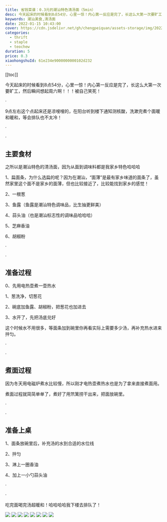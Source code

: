 ```yaml
---
title: 省钱菜谱：0.3元的潮汕特色清汤面（5min）
desc: 今天起床的时候看到8点54分，心里一惊！内心第一反应是完了，长这么大第一次要旷工，然后瞬间想起周六啊！！！被自己笑死！9点左右这个点起床还是凉嗖嗖的，在阳台听到楼下通知测核酸，洗漱完煮个面暖和暖和，等会排队也不太冷！
keywords: 潮汕美食,清汤面
date: 2022-01-15 10:43:00
cover: https://cdn.jsdelivr.net/gh/chengpeiquan/assets-storage/img/2022/01/20220116000116.jpg
categories:
  - thrift
  - staple
  - teochew
duration: 5
price: 0.3
xiaohongshuId: 61e234e9000000000102d232
---
```


[[toc]]

今天起床的时候看到8点54分，心里一惊！内心第一反应是完了，长这么大第一次要旷工，然后瞬间想起周六啊！！！被自己笑死！

·

9点左右这个点起床还是凉嗖嗖的，在阳台听到楼下通知测核酸，洗漱完煮个面暖和暖和，等会排队也不太冷！

·

·

## 主要食材

之所以是潮汕特色的清汤面，因为从面到调味料都是我家乡特色哈哈哈

1、扁面条，为什么选扁的呢？因为在潮汕，“面薄”是最有家乡味道的面条了，虽然家里这个面不是家乡的面薄，但也比较接近了，比较能找到家乡的感觉！

2、一根葱

3、鱼露（鱼露是潮汕特色调味品，比生抽更鲜美）

4、蒜头油（也是潮汕标志性的调味品哈哈哈）

5、芝麻香油

6、胡椒粉

·

·
## 准备过程

0、先用电热壶煮一壶热水

1、葱洗净，切葱花

2、碗底加鱼露、胡椒粉，把葱花也加进去

3、水开了，先把汤底兑好

这个时候水不用很多，等面条加到碗里你再看实际上需要多少汤，再补充热水进来拌匀。

·

·

## 煮面过程

因为冬天用电磁炉煮水比较慢，所以刚才电热壶煮热水也是为了拿来直接煮面用。

煮面过程就简简单单了，煮好了用笊篱捞干出来，把面放碗里。

·

·

## 准备上桌

1、面条放碗里后，补充汤的水到合适的水位线

2、拌匀

3、淋上一圈香油

4、加上一小勺蒜头油

·

·

吃完面喝完汤超暖和！哈哈哈哈我下楼去排队了！

![](https://cdn.jsdelivr.net/gh/chengpeiquan/assets-storage/img/2022/01/20220116000008.jpg)
![](https://cdn.jsdelivr.net/gh/chengpeiquan/assets-storage/img/2022/01/20220116000009.jpg)
![](https://cdn.jsdelivr.net/gh/chengpeiquan/assets-storage/img/2022/01/20220116000010.jpg)
![](https://cdn.jsdelivr.net/gh/chengpeiquan/assets-storage/img/2022/01/20220116000011.jpg)
![](https://cdn.jsdelivr.net/gh/chengpeiquan/assets-storage/img/2022/01/20220116000012.jpg)
![](https://cdn.jsdelivr.net/gh/chengpeiquan/assets-storage/img/2022/01/20220116000013.jpg)
![](https://cdn.jsdelivr.net/gh/chengpeiquan/assets-storage/img/2022/01/20220116000014.jpg)
![](https://cdn.jsdelivr.net/gh/chengpeiquan/assets-storage/img/2022/01/20220116000015.jpg)
